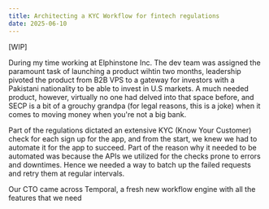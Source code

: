 ```yaml
---
title: Architecting a KYC Workflow for fintech regulations
date: 2025-06-10
---
```


[WIP]

During my time working at Elphinstone Inc. The dev team was assigned the paramount task of launching a product wihtin two months, leadership pivoted the product from B2B VPS to a gateway for investors with a Pakistani nationality to be able to invest in U.S markets. A much needed product, however, virtually no one had delved into that space before, and SECP is a bit of a grouchy grandpa (for legal reasons, this is a joke) when it comes to moving money when you're not a big bank.

Part of the regulations dictated an extensive KYC (Know Your Customer) check for each sign up for the app, and from the start, we knew we had to automate it for the app to succeed. Part of the reason why it needed to be automated was because the APIs we utilized for the checks prone to errors and downtimes. Hence we needed a way to batch up the failed requests and retry them at regular intervals.

Our CTO came across Temporal, a fresh new workflow engine with all the features that we need
